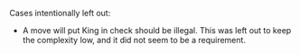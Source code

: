 Cases intentionally left out:
- A move will put King in check should be illegal. This was left out to
  keep the complexity low, and it did not seem to be a requirement.
